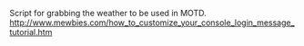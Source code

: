 Script for grabbing the weather to be used in MOTD.
http://www.mewbies.com/how_to_customize_your_console_login_message_tutorial.htm
